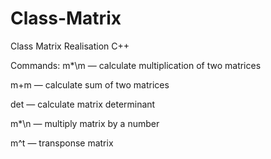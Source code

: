 # Class-Matrix
Class Matrix Realisation C++

Commands:
m*\m — calculate multiplication of two matrices

m+m — calculate sum of two matrices

det — calculate matrix determinant

m*\n — multiply matrix by a number

m^t — transponse matrix
